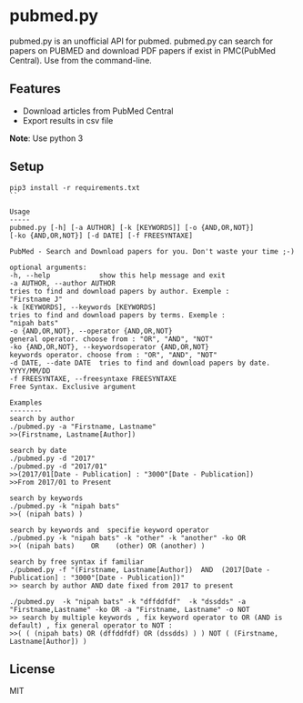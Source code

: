 pubmed.py
=========

pubmed.py is an unofficial API for pubmed. 
pubmed.py can search for papers on PUBMED and download PDF papers if exist in PMC(PubMed Central). 
Use from the command-line.

Features
--------
* Download articles from PubMed Central 
* Export results in csv file

**Note**: Use python 3

Setup
-----
```
pip3 install -r requirements.txt
``

Usage
-----
pubmed.py [-h] [-a AUTHOR] [-k [KEYWORDS]] [-o {AND,OR,NOT}]
[-ko {AND,OR,NOT}] [-d DATE] [-f FREESYNTAXE]

PubMed - Search and Download papers for you. Don't waste your time ;-)

optional arguments:
-h, --help            show this help message and exit
-a AUTHOR, --author AUTHOR
tries to find and download papers by author. Exemple :
"Firstname J"
-k [KEYWORDS], --keywords [KEYWORDS]
tries to find and download papers by terms. Exemple :
"nipah bats"
-o {AND,OR,NOT}, --operator {AND,OR,NOT}
general operator. choose from : "OR", "AND", "NOT"
-ko {AND,OR,NOT}, --keywordsoperator {AND,OR,NOT}
keywords operator. choose from : "OR", "AND", "NOT"
-d DATE, --date DATE  tries to find and download papers by date. YYYY/MM/DD
-f FREESYNTAXE, --freesyntaxe FREESYNTAXE
Free Syntax. Exclusive argument

Examples
--------
search by author
./pubmed.py -a "Firstname, Lastname"
>>(Firstname, Lastname[Author])

search by date
./pubmed.py -d "2017"
./pubmed.py -d "2017/01"
>>(2017/01[Date - Publication] : "3000"[Date - Publication])
>>From 2017/01 to Present

search by keywords
./pubmed.py -k "nipah bats"
>>( (nipah bats) )

search by keywords and  specifie keyword operator
./pubmed.py -k "nipah bats" -k "other" -k "another" -ko OR
>>( (nipah bats)    OR    (other) OR (another) )

search by free syntax if familiar
./pubmed.py -f "(Firstname, Lastname[Author])  AND  (2017[Date - Publication] : "3000"[Date - Publication])"
>> search by author AND date fixed from 2017 to present

./pubmed.py  -k "nipah bats" -k "dffddfdf"  -k "dssdds" -a "Firstname,Lastname" -ko OR -a "Firstname, Lastname" -o NOT
>> search by multiple keywords , fix keyword operator to OR (AND is default) , fix general operator to NOT :
>>( ( (nipah bats) OR (dffddfdf) OR (dssdds) ) ) NOT ( (Firstname, Lastname[Author]) ) 

```
License
-------
MIT
